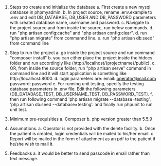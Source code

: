 1. Steps tro create and initialize the database
   a. First create a new mysql database in phpmyadmin.
   b. In project source, rename .env.example to .env and edit DB_DATABASE, DB_USER AND DB_PASSWORD parameters with created database name, username and password.
   c. Navigate to the project source and from inside the source, run below commands. 
   d. run "php artisan config:cache" and "php artisan config:clear".
   d. run "php artisan migrate" from commannd line.
   e. run "php artisan db:seed" from command line


2. Step to run the project
  a. go inside the project source and run command "composer install"
  b. you can either place the project inside the htdocs folder and run accordingly like (http://localhost/{projectname}/public).
  c. OR, from inside the source folder, run "php artisan serve" command in command line and it will start application is something like http://localhost:8000.
  d. login parameters are:
    email: operator@mail.com
    password: password
  e. For running unit testing, specify the testing database parameters in .env file. Edit the following parameters (DB_DATABASE_TEST, DB_USERNAME_TEST, DB_PASSWORD_TEST).
  f. then run following command 'php artisan migrate --database=testing', 'php artisan db:seed --database=testing'. and finally run phpunit to run unit test.


3. Minimum pre-requisities 
   a. Composer
   b. php version greater than 5.5.9


4. Assumptions.
  a. Operator is not provided with the delete facility. 
  b. Once the patient is created, login credentials will be mailed to his/her email.
  c. Report will be mailed in the form of attachment as an pdf to the patient if he/she wish to mail it. 


5. Feedbacks
  a. it would be better to send passcode in email rather than text message.


